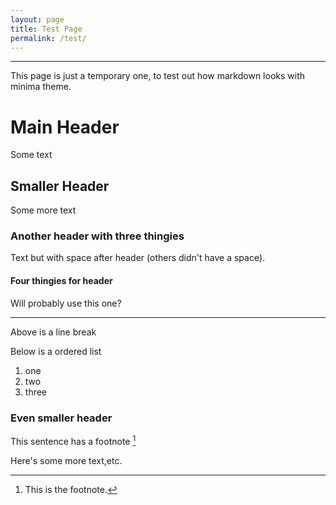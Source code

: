 ```yaml
---
layout: page
title: Test Page
permalink: /test/
---
```

---
This page is just a temporary one, to test out how markdown looks with minima theme.

# Main Header
Some text

## Smaller Header
Some more text

### Another header with three thingies

Text but with space after header (others didn't have a space).

#### Four thingies for header

Will probably use this one?

--- 
Above is a line break

Below is a ordered list
1. one
2. two
3. three

### Even smaller header
This sentence has a footnote [^1]

Here's some more text,etc.

[^1]: This is the footnote.
